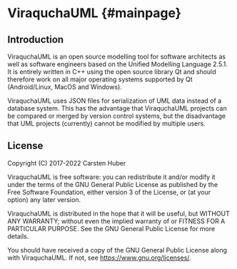 ViraquchaUML {#mainpage}
================================================================================

Introduction
------------

ViraquchaUML is an open source modelling tool for software architects as well as
software engineers based on the Unified Modelling Language 2.5.1. It is entirely 
written in C++ using the open source library Qt and should therefore work on all 
major operating systems supported by Qt (Android/Linux, MacOS and Windows).

ViraquchaUML uses JSON files for serialization of UML data instead of a database 
system. This has the advantage that ViraquchaUML projects can be compared or 
merged by version control systems, but the disadvantage that UML projects 
(currently) cannot be modified by multiple users.

License
-------

Copyright (C) 2017-2022 Carsten Huber

ViraquchaUML is free software: you can redistribute it and/or modify it under 
the terms of the GNU General Public License as published by the Free Software 
Foundation, either version 3 of the License, or (at your option) any later 
version.

ViraquchaUML is distributed in the hope that it will be useful, but WITHOUT ANY 
WARRANTY; without even the implied warranty of or FITNESS FOR A PARTICULAR 
PURPOSE. See the GNU General Public License for more details.

You should have received a copy of the GNU General Public License along with 
ViraquchaUML. If not, see <https://www.gnu.org/licenses/>.
